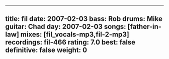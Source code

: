 
---
title: fil
date: 2007-02-03
bass:	Rob
drums:	Mike
guitar:	Chad
day: 2007-02-03
songs: [father-in-law]
mixes: [fil_vocals-mp3,fil-2-mp3]
recordings: fil-466
rating: 7.0
best: false
definitive: false
weight: 0
---
